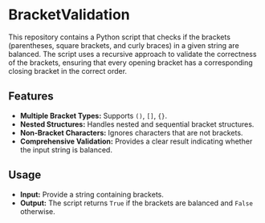 # BracketValidation

This repository contains a Python script that checks if the brackets (parentheses, square brackets, and curly braces) in a given string are balanced. The script uses a recursive approach to validate the correctness of the brackets, ensuring that every opening bracket has a corresponding closing bracket in the correct order.

## Features
- **Multiple Bracket Types:** Supports `()`, `[]`, `{}`.
- **Nested Structures:** Handles nested and sequential bracket structures.
- **Non-Bracket Characters:** Ignores characters that are not brackets.
- **Comprehensive Validation:** Provides a clear result indicating whether the input string is balanced.

## Usage
- **Input:** Provide a string containing brackets.
- **Output:** The script returns `True` if the brackets are balanced and `False` otherwise.


